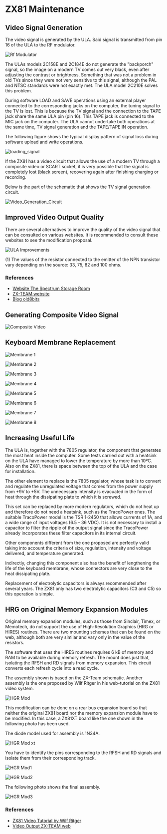 # ZX81 Maintenance

## Video Signal Generation

The video signal is generated by the ULA. Said signal is transmitted from pin 16 of the ULA to the RF modulator.

![Rf Modulator](_images/Conexion%20modulador%20RF.png?raw=true "Rf Modulator")

The ULAs models 2C158E and 2C184E do not generate the "backporch" signal, so the image on a modern TV comes out very black, even after adjusting the contrast or brightness. Something that was not a problem in old TVs since they were not very sensitive to this signal, although the PAL and NTSC standards were not exactly met. The ULA model 2C210E solves this problem.

During software LOAD and SAVE operations using an external player connected to the corresponding jacks on the computer, the tuning signal to the TV is lost. This is because the TV signal and the connection to the TAPE jack share the same ULA pin (pin 16). This TAPE jack is connected to the MIC jack on the computer. The ULA cannot undertake both operations at the same time, TV signal generation and the TAPE/TAPE IN operation.

The following figure shows the typical display pattern of signal loss during software upload and write operations.

![loading_signal](_images/Se%C3%B1al%20carga.png?raw=true "Loading signal")

If the ZX81 has a video circuit that allows the use of a modern TV through a composite video or SCART socket, it is very possible that the signal is completely lost (black screen), recovering again after finishing charging or recording.

Below is the part of the schematic that shows the TV signal generation circuit. 

![Video_Generation_Circuit](_images/circuito%20generacion%20video.png?raw=true "Video Generation Circuit")


## Improved Video Output Quality

There are several alternatives to improve the quality of the video signal that can be consulted on various websites. It is recommended to consult these websites to see the modification proposal.


![ULA Improvements](_images/esquema%20mejoras.jpg?raw=true "ULA Improvements")


(1) The values of the resistor connected to the emitter of the NPN transistor vary depending on the
source: 33, 75, 82 and 100 ohms.


### References

* [Website The Spectrum Storage Room](http://trastero.speccy.org/)
* [ZX-TEAM website](http://www.zx81.de/)
* [Blog old8bits](http://old8bits.blogspot.com.es/)


## Generating Composite Video Signal

![Composite Video](_images/AV%20para%20ZX81.jpg?raw=true "Composite Video")


## Keyboard Membrane Replacement


![Membrane 1](_images/membrana1.png?raw=true "Menbrane 1")

![Membrane 2](_images/membrana2.png?raw=true "Menbrane 2")

![Membrane 3](_images/membrana3.png?raw=true "Menbrane 3")

![Membrane 4](_images/membrana4.png?raw=true "Menbrane 4")

![Membrane 5](_images/membrana5.png?raw=true "Menbrane 5")

![Membrane 6](_images/membrana6.png?raw=true "Menbrane 6")

![Membrane 7](_images/membrana7.png?raw=true "Menbrane 7")

![Membrane 8](_images/membrana8.png?raw=true "Menbrane 8")


## Increasing Useful Life

The ULA is, together with the 7805 regulator, the component that generates the most heat inside the computer. Some tests carried out with a heatsink on the ULA have managed to lower the temperature by more than 10ºC. Also on the ZX81, there is space between the top of the ULA and the case for installation.

The other element to replace is the 7805 regulator, whose task is to convert and regulate the unregulated voltage that comes from the power supply from +9V to +5V. The unnecessary intensity is evacuated in the form of heat through the dissipating plate to which it is screwed.

This set can be replaced by more modern regulators, which do not heat up and therefore do not need a heatsink, such as the TracoPower ones. The suitable TracoPower model is the TSR 1-2450 that allows currents of 1A, and a wide range of input voltages (6.5 - 36 VDC). It is not necessary to install a capacitor to filter the ripple of the output signal since the TracoPower already incorporates these filter capacitors in its internal circuit.

Other components different from the one proposed are perfectly valid taking into account the criteria of size, regulation, intensity and voltage delivered, and temperature generated.

Indirectly, changing this component also has the benefit of lengthening the life of the keyboard membrane, whose connectors are very close to the heat dissipating plate.

Replacement of electrolytic capacitors is always recommended after several years. The ZX81 only has two electrolytic capacitors (C3 and C5) so this operation is simple.


## HRG on Original Memory Expansion Modules

Original memory expansion modules, such as those from Sinclair, Timex, or Memotech, do not support the use of High-Resolution Graphics (HRG or HIRES) routines. There are two mounting schemes that can be found on the web, although both are very similar and vary only in the value of the resistors.

The software that uses the HIRES routines requires 6 kB of memory and RAM to be available during memory refresh. The mount does just that, isolating the RFSH and RD signals from memory expansion. This circuit converts each refresh cycle into a read cycle.

The assembly shown is based on the ZX-Team schematic. Another assembly is the one proposed by Wilf Ritger in his web-tutorial on the ZX81 video system.


![HGR Mod](_images/modificacion%20HRG.png?raw=true "HGR Mod")


This modification can be done on a rear bus expansion board so that neither the original ZX81 board nor the memory expansion module have to be modified. In this case, a ZX81XT board like the one shown in the following photo has been used.

The diode model used for assembly is 1N34A.

![HGR Mod xt](_images/zx81xt.png?raw=true "HGR Mod xt")

You have to identify the pins corresponding to the RFSH and RD signals and isolate them from their corresponding track.

![HGR Mod1](_images/modHRG1.png?raw=true "HGR Mod1")

![HGR Mod2](_images/modHRG2.png?raw=true "HGR Mod2")

The following photo shows the final assembly.

![HGR Mod3](_images/modHRG3.png?raw=true "HGR Mod3")


### References

* [ZX81 Video Tutorial by Wilf Ritger](http://www.user.dccnet.com/wrigter/index_files/ZX%20Video%20Tutorial.htm)
* [Video Output ZX-TEAM web](http://www.zx81.de/english/_frame_e.htm)
